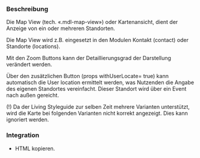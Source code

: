 ### Beschreibung

Die Map View (tech. «.mdl-map-view») oder Kartenansicht, dient der Anzeige von ein oder mehreren Standorten.

<p>Die Map View wird z.B. eingesetzt in den Modulen Kontakt (contact) oder Standorte (locations).</p>

Mit den Zoom Buttons kann der Detaillierungsgrad der Darstellung verändert werden. <br>

Über den zusätzlichen Button (props withUserLocate= true) kann automatisch die User location ermittelt werden, was Nutzenden die Angabe des eigenen Standortes vereinfacht. Dieser Standort wird über ein Event nach außen gereicht. <br>

(!) Da der Living Styleguide zur selben Zeit mehrere Varianten unterstützt, wird die Karte bei folgenden Varianten nicht korrekt angezeigt. Dies kann ignoriert werden.

### Integration

* HTML kopieren. 
